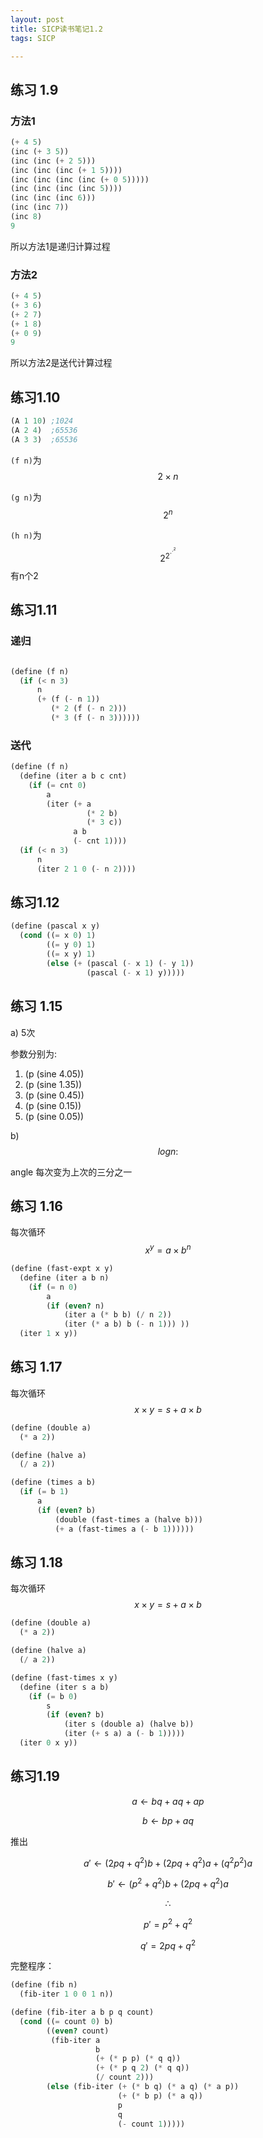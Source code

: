 ```yaml
---
layout: post
title: SICP读书笔记1.2
tags: SICP

---
```

## 练习 1.9
### 方法1

``` scheme
(+ 4 5)
(inc (+ 3 5))
(inc (inc (+ 2 5)))
(inc (inc (inc (+ 1 5))))
(inc (inc (inc (inc (+ 0 5)))))
(inc (inc (inc (inc 5))))
(inc (inc (inc 6)))
(inc (inc 7))
(inc 8)
9
```

所以方法1是递归计算过程

### 方法2

``` scheme
(+ 4 5)
(+ 3 6)
(+ 2 7)
(+ 1 8)
(+ 0 9)
9
```

所以方法2是送代计算过程


## 练习1.10

``` scheme
(A 1 10) ;1024
(A 2 4)  ;65536
(A 3 3)  ;65536
```


`(f n)`为 $$ 2 \times n $$

`(g n)`为 $$ 2^n $$

`(h n)`为 $$ 2^{2^{ \cdot^{ \cdot^2} } } $$ 有n个2

## 练习1.11

### 递归

``` scheme

(define (f n)
  (if (< n 3)
      n
      (+ (f (- n 1))
         (* 2 (f (- n 2)))
         (* 3 (f (- n 3))))))
```

### 送代

``` scheme
(define (f n)
  (define (iter a b c cnt)
    (if (= cnt 0)
        a
        (iter (+ a
                 (* 2 b)
                 (* 3 c))
              a b
              (- cnt 1))))
  (if (< n 3)
      n
      (iter 2 1 0 (- n 2))))
```


## 练习1.12

``` scheme
(define (pascal x y)
  (cond ((= x 0) 1)
        ((= y 0) 1)
        ((= x y) 1)
        (else (+ (pascal (- x 1) (- y 1))
                 (pascal (- x 1) y)))))
```


## 练习 1.15

a) 5次

参数分别为:

1. (p (sine 4.05))
2. (p (sine 1.35))
3. (p (sine 0.45))
4. (p (sine 0.15))
5. (p (sine 0.05))

b) $$ log n : $$

angle 每次变为上次的三分之一


## 练习 1.16

每次循环 $$ x^y = a \times b^n $$

``` scheme
(define (fast-expt x y)
  (define (iter a b n)
    (if (= n 0)
        a
        (if (even? n)
            (iter a (* b b) (/ n 2))
            (iter (* a b) b (- n 1))) ))
  (iter 1 x y))
```


## 练习 1.17

每次循环 $$ x \times y = s + a \times b $$

``` scheme
(define (double a)
  (* a 2))

(define (halve a)
  (/ a 2))

(define (times a b)
  (if (= b 1)
      a
      (if (even? b)
          (double (fast-times a (halve b)))
          (+ a (fast-times a (- b 1))))))
```


## 练习 1.18

每次循环 $$ x \times y = s + a \times b $$

``` scheme
(define (double a)
  (* a 2))

(define (halve a)
  (/ a 2))

(define (fast-times x y)
  (define (iter s a b)
    (if (= b 0)
        s
        (if (even? b)
            (iter s (double a) (halve b))
            (iter (+ s a) a (- b 1)))))
  (iter 0 x y))
```

## 练习1.19

$$ a \leftarrow bq+aq+ap $$

$$ b \leftarrow bp+aq $$

推出

$$ a' \leftarrow (2pq+q^2)b + (2pq+q^2)a + (q^2 p^2)a $$

$$ b' \leftarrow (p^2+q^2)b + (2pq+q^2)a $$

$$ \therefore $$

$$ p' = p^2+q^2 $$

$$ q' = 2pq+q^2 $$


完整程序：

``` scheme
(define (fib n)
  (fib-iter 1 0 0 1 n))

(define (fib-iter a b p q count)
  (cond ((= count 0) b)
        ((even? count)
         (fib-iter a
                   b
                   (+ (* p p) (* q q))
                   (+ (* p q 2) (* q q))
                   (/ count 2)))
        (else (fib-iter (+ (* b q) (* a q) (* a p))
                        (+ (* b p) (* a q))
                        p
                        q
                        (- count 1)))))
```
